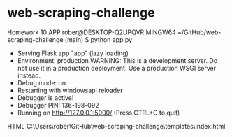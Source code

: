 # web-scraping-challenge
Homework 10
APP
rober@DESKTOP-Q2UPQVR MINGW64 ~/GitHub/web-scraping-challenge (main)
$ python app.py
 * Serving Flask app "app" (lazy loading)
 * Environment: production
   WARNING: This is a development server. Do not use it in a production deployment.
   Use a production WSGI server instead.
 * Debug mode: on
 * Restarting with windowsapi reloader
 * Debugger is active!
 * Debugger PIN: 136-198-092
 * Running on http://127.0.0.1:5000/ (Press CTRL+C to quit)

HTML
C:\Users\rober\GitHub\web-scraping-challenge\templates\index.html

